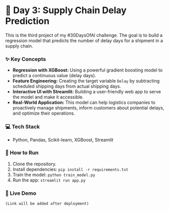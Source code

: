 # 🚚 Day 3: Supply Chain Delay Prediction

This is the third project of my #30DaysOfAI challenge. The goal is to build a regression model that predicts the number of delay days for a shipment in a supply chain.

### ✨ Key Concepts
* **Regression with XGBoost:** Using a powerful gradient boosting model to predict a continuous value (delay days).
* **Feature Engineering:** Creating the target variable `Delay` by subtracting scheduled shipping days from actual shipping days.
* **Interactive UI with Streamlit:** Building a user-friendly web app to serve the model and make it accessible.
* **Real-World Application:** This model can help logistics companies to proactively manage shipments, inform customers about potential delays, and optimize their operations.

### 💻 Tech Stack
- Python, Pandas, Scikit-learn, XGBoost, Streamlit

### 🚀 How to Run
1. Clone the repository.
2. Install dependencies: `pip install -r requirements.txt`
3. Train the model: `python train_model.py`
4. Run the app: `streamlit run app.py`

### 🔗 Live Demo
`(Link will be added after deployment)`